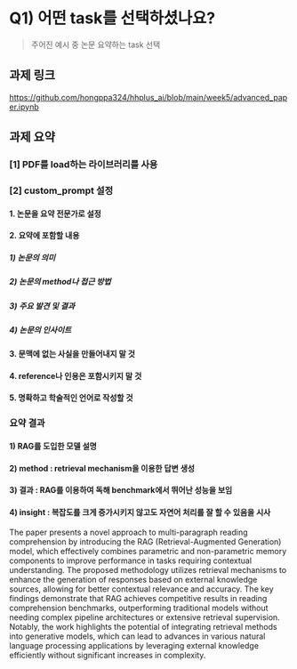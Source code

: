 # Q1) 어떤 task를 선택하셨나요?
> 주어진 예시 중 논문 요약하는 task 선택

## 과제 링크
https://github.com/hongppa324/hhplus_ai/blob/main/week5/advanced_paper.ipynb

## 과제 요약
### [1] PDF를 load하는 라이브러리를 사용

### [2] custom_prompt 설정
#### 1. 논문을 요약 전문가로 설정
#### 2. 요약에 포함할 내용
##### 1) 논문의 의미
##### 2) 논문의 method나 접근 방법
##### 3) 주요 발견 및 결과
##### 4) 논문의 인사이트
#### 3. 문맥에 없는 사실을 만들어내지 말 것
#### 4. reference나 인용은 포함시키지 말 것
#### 5. 명확하고 학술적인 언어로 작성할 것

### 요약 결과
#### 1) RAG를 도입한 모델 설명
#### 2) method : retrieval mechanism을 이용한 답변 생성
#### 3) 결과 : RAG를 이용하여 독해 benchmark에서 뛰어난 성능을 보임
#### 4) insight : 복잡도를 크게 증가시키지 않고도 자연어 처리를 잘 할 수 있음을 시사

The paper presents a novel approach to multi-paragraph reading comprehension by introducing the RAG (Retrieval-Augmented Generation) model, which effectively combines parametric and non-parametric memory components to improve performance in tasks requiring contextual understanding. The proposed methodology utilizes retrieval mechanisms to enhance the generation of responses based on external knowledge sources, allowing for better contextual relevance and accuracy. The key findings demonstrate that RAG achieves competitive results in reading comprehension benchmarks, outperforming traditional models without needing complex pipeline architectures or extensive retrieval supervision. Notably, the work highlights the potential of integrating retrieval methods into generative models, which can lead to advances in various natural language processing applications by leveraging external knowledge efficiently without significant increases in complexity.